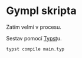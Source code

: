 # Gympl skripta

Zatím velmi v procesu.

Sestav pomocí [Typst](https://github.com/typst/typst)u.
```
typst compile main.typ
```
